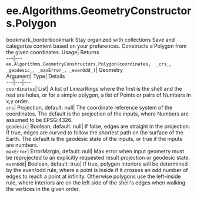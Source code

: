 
#  ee.Algorithms.GeometryConstructors.Polygon 
bookmark_borderbookmark Stay organized with collections  Save and categorize content based on your preferences.
Constructs a Polygon from the given coordinates. 
Usage| Returns  
---|---  
`ee.Algorithms.GeometryConstructors.Polygon(coordinates,  _crs_, _geodesic_, _maxError_, _evenOdd_)`| Geometry  
Argument| Type| Details  
---|---|---  
`coordinates`| List| A list of LinearRings where the first is the shell and the rest are holes, or for a simple polygon, a list of Points or pairs of Numbers in x,y order.  
`crs`| Projection, default: null| The coordinate reference system of the coordinates. The default is the projection of the inputs, where Numbers are assumed to be EPSG:4326.  
`geodesic`| Boolean, default: null| If false, edges are straight in the projection. If true, edges are curved to follow the shortest path on the surface of the Earth. The default is the geodesic state of the inputs, or true if the inputs are numbers.  
`maxError`| ErrorMargin, default: null| Max error when input geometry must be reprojected to an explicitly requested result projection or geodesic state.  
`evenOdd`| Boolean, default: true| If true, polygon interiors will be determined by the even/odd rule, where a point is inside if it crosses an odd number of edges to reach a point at infinity. Otherwise polygons use the left-inside rule, where interiors are on the left side of the shell's edges when walking the vertices in the given order.  
